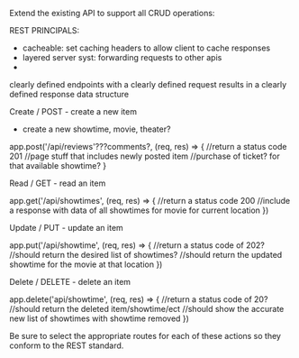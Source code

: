 Extend the existing API to support all CRUD operations:

REST PRINCIPALS:
  - cacheable: set caching headers to allow client to cache responses
  - layered server syst: forwarding requests to other apis
  - 


clearly defined endpoints with a clearly defined request results in a clearly defined response data structure

Create / POST - create a new item 
  - create a new showtime, movie, theater? 

app.post('/api/reviews'???comments?, (req, res) => {
  //return a status code 201
  //page stuff that includes newly posted item
  //purchase of ticket? for that available showtime?
}

Read / GET - read an item

app.get('/api/showtimes', (req, res) => {
  //return a status code 200
  //include a response with data of all showtimes for movie for current location
})


Update / PUT - update an item

app.put('/api/showtime', (req, res) => {
  //return a status code of 202?
  //should return the desired list of showtimes? 
  //should return the updated showtime for the movie at that location
})


Delete / DELETE - delete an item

app.delete('api/showtime', (req, res) => {
  //return a status code of 20?
  //should return the deleted item/showtime/ect
  //should show the accurate new list of showtimes with showtime removed
})



Be sure to select the appropriate routes for each of these actions so they conform to the REST standard.
